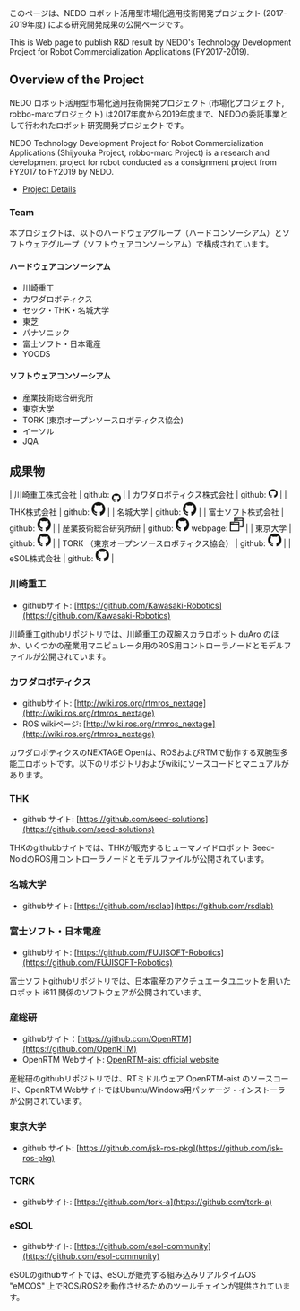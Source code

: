 このページは、NEDO ロボット活用型市場化適用技術開発プロジェクト (2017-2019年度) による研究開発成果の公開ページです。

This is Web page to publish R&D result by NEDO's Technology Development Project for Robot Commercialization Applications (FY2017-2019).

## Overview of the Project

NEDO ロボット活用型市場化適用技術開発プロジェクト (市場化プロジェクト, robbo-marcプロジェクト) は2017年度から2019年度まで、NEDOの委託事業として行われたロボット研究開発プロジェクトです。

NEDO Technology Development Project for Robot Commercialization Applications (Shijyouka Project, robbo-marc Project) is a research and development project for robot conducted as a consignment project from FY2017 to FY2019 by NEDO. 

- [Project Details](./project_overview.html)


### Team

本プロジェクトは、以下のハードウェアグループ（ハードコンソーシアム）とソフトウェアグループ（ソフトウェアコンソーシアム）で構成されています。

#### ハードウェアコンソーシアム

- 川崎重工
- カワダロボティクス
- セック・THK・名城大学
- 東芝
- パナソニック
- 富士ソフト・日本電産
- YOODS

#### ソフトウェアコンソーシアム

- 産業技術総合研究所
- 東京大学
- TORK (東京オープンソースロボティクス協会)
- イーソル
- JQA

## 成果物

| 川崎重工株式会社 | github: [<img src="figs/github.png" width="16" align="middle"/>](https://github.com/Kawasaki-Robotics) | 
| カワダロボティクス株式会社 | github: [<img src="figs/github.png" width="16" align="bottom"/>](http://wiki.ros.org/rtmros_nextage) |
| THK株式会社 | github: [<img src="figs/github.png" width="24"/>](https://github.com/seed-solutions) |
| 名城大学 | github: [<img src="figs/github.png" width="24"/>](https://github.com/rsdlab) |
| 富士ソフト株式会社 | github: [<img src="figs/github.png" width="24"/>](https://github.com/FUJISOFT-Robotics) |
| 産業技術総合研究所研 | github: [<img src="figs/github.png" width="24"/>](https://github.com/OpenRTM<) webpage: [<img src="figs/webpage.png" width="24"/>](https://openrtm.org) |
| 東京大学 | github: [<img src="figs/github.png" width="24"/>](https://github.com/jsk-ros-pkg) |
| TORK （東京オープンソースロボティクス協会） | github: [<img src="figs/github.png" width="24"/>](https://github.com/tork-a) |
| eSOL株式会社 | github: [<img src="figs/github.png" width="24"/>](https://github.com/esol-community) |


### 川崎重工

- githubサイト: [https://github.com/Kawasaki-Robotics](https://github.com/Kawasaki-Robotics)

川崎重工githubリポジトリでは、川崎重工の双腕スカラロボット duAro のほか、いくつかの産業用マニピュレータ用のROS用コントローラノードとモデルファイルが公開されています。

### カワダロボティクス

- githubサイト: [http://wiki.ros.org/rtmros_nextage](http://wiki.ros.org/rtmros_nextage)
- ROS wikiページ: [http://wiki.ros.org/rtmros_nextage](http://wiki.ros.org/rtmros_nextage)

カワダロボティクスのNEXTAGE Openは、ROSおよびRTMで動作する双腕型多能工ロボットです。以下のリポジトリおよびwikiにソースコードとマニュアルがあります。

### THK

- github サイト: [https://github.com/seed-solutions](https://github.com/seed-solutions)

THKのgithubbサイトでは、THKが販売するヒューマノイドロボット Seed-NoidのROS用コントローラノードとモデルファイルが公開されています。

### 名城大学

- githubサイト: [https://github.com/rsdlab](https://github.com/rsdlab)

### 富士ソフト・日本電産

- githubサイト: [https://github.com/FUJISOFT-Robotics](https://github.com/FUJISOFT-Robotics)

富士ソフトgithubリポジトリでは、日本電産のアクチュエータユニットを用いたロボット i611 関係のソフトウェアが公開されています。

### 産総研

- githubサイト：[https://github.com/OpenRTM](https://github.com/OpenRTM)
- OpenRTM Webサイト: [OpenRTM-aist official website](https://openrtm.org)

産総研のgithubリポジトリでは、RTミドルウェア OpenRTM-aist のソースコード、OpenRTM WebサイトではUbuntu/Windows用パッケージ・インストーラが公開されています。

### 東京大学

- github サイト: [https://github.com/jsk-ros-pkg](https://github.com/jsk-ros-pkg)

### TORK

- githubサイト: [https://github.com/tork-a](https://github.com/tork-a)

### eSOL

- githubサイト: [https://github.com/esol-community](https://github.com/esol-community)

eSOLのgithubサイトでは、eSOLが販売する組み込みリアルタイムOS "eMCOS" 上でROS/ROS2を動作させるためのツールチェインが提供されています。

